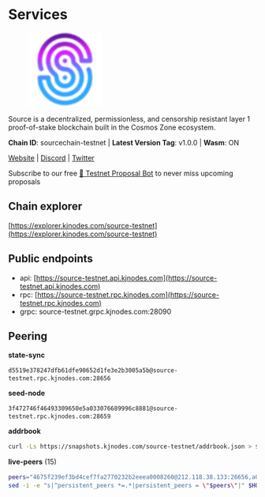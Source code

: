 # Services

<figure><img src="https://raw.githubusercontent.com/kj89/cosmos-images/main/logos/source.png" width="150" alt=""><figcaption></figcaption></figure>

Source is a decentralized, permissionless, and censorship resistant layer 1 proof-of-stake blockchain built in the Cosmos Zone ecosystem.

**Chain ID**: sourcechain-testnet | **Latest Version Tag**: v1.0.0 | **Wasm**: ON

[Website](https://www.sourceprotocol.io) | [Discord](https://discord.io/SourceProtocol) | [Twitter](https://www.twitter.com/sourceprotocol_)



Subscribe to our free [🤖 Testnet Proposal Bot](https://t.me/kjnodes_testnet_proposal_bot) to never miss upcoming proposals


## Chain explorer
[https://explorer.kjnodes.com/source-testnet](https://explorer.kjnodes.com/source-testnet)

## Public endpoints

* api: [https://source-testnet.api.kjnodes.com](https://source-testnet.api.kjnodes.com)
* rpc: [https://source-testnet.rpc.kjnodes.com](https://source-testnet.rpc.kjnodes.com)
* grpc: source-testnet.grpc.kjnodes.com:28090

## Peering

**state-sync**

```text
d5519e378247dfb61dfe90652d1fe3e2b3005a5b@source-testnet.rpc.kjnodes.com:28656
```

**seed-node**

```text
3f472746f46493309650e5a033076689996c8881@source-testnet.rpc.kjnodes.com:28659
```

**addrbook**
```bash
curl -Ls https://snapshots.kjnodes.com/source-testnet/addrbook.json > $HOME/.source/config/addrbook.json
```

**live-peers** (15)
```bash
peers="4675f239ef3bd4cef7fa2770232b2eeea0008260@212.118.38.133:26656,a03f76044c11ae4e6395413745f78ef2a39d5c07@165.232.42.205:26656,7ac1bce20b8ea73bb301201f446f2e6ae06f7ff6@65.109.104.118:61056,d960215e0788fcfc04b9e2e824e5751bf1efe7fc@65.108.82.152:26656,03d324b03078e3bd38c7c7550988362d11106ce4@135.181.198.246:26656,80d48a1823db3c71f5e5babe89271156af6ceb89@194.163.156.184:26656,492d7c007dd37f05d2b469865685eb9e4460a379@35.87.85.162:26656,d5519e378247dfb61dfe90652d1fe3e2b3005a5b@65.109.68.190:28656,5c2a752c9b1952dbed075c56c600c3a79b58c395@185.16.39.172:26976,1609741985ae89ab709311ed6b898f79c7ec0322@206.189.54.116:26656,503ec9be5c5542700b7f93d65dfc68371d38e6e9@16.163.74.176:26656,b99c46a83e72280ccdb81994fd60b9b1cc74b1ab@84.21.171.142:26656,9d16b552697cdce3c8b4f23de53708533d99bc59@165.232.144.133:26656,5fb7f75e3a97fa0f936020b62daf1e67281f7f16@65.109.92.240:20056,3e16844d041df0f4b14d0d624fc94eadf50ed61d@65.108.13.154:28656"
sed -i -e "s|^persistent_peers *=.*|persistent_peers = \"$peers\"|" $HOME/.source/config/config.toml
```
